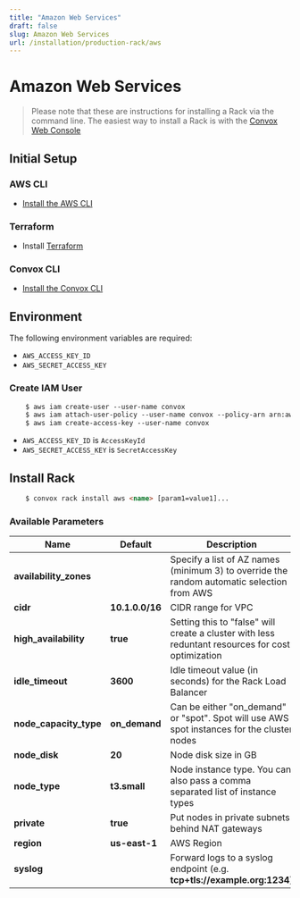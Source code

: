 ```yaml
---
title: "Amazon Web Services"
draft: false
slug: Amazon Web Services
url: /installation/production-rack/aws
---
```

# Amazon Web Services
> Please note that these are instructions for installing a Rack via the command line. The easiest way to install a Rack is with the [Convox Web Console](https://console.convox.com)

## Initial Setup

### AWS CLI

- [Install the AWS CLI](https://docs.aws.amazon.com/cli/latest/userguide/cli-chap-install.html)

### Terraform

- Install [Terraform](https://learn.hashicorp.com/terraform/getting-started/install.html)

### Convox CLI

- [Install the Convox CLI](/installation/cli)

## Environment

The following environment variables are required:

- `AWS_ACCESS_KEY_ID`
- `AWS_SECRET_ACCESS_KEY`

### Create IAM User
```html
    $ aws iam create-user --user-name convox
    $ aws iam attach-user-policy --user-name convox --policy-arn arn:aws:iam::aws:policy/AdministratorAccess
    $ aws iam create-access-key --user-name convox
```
- `AWS_ACCESS_KEY_ID` is `AccessKeyId`
- `AWS_SECRET_ACCESS_KEY` is `SecretAccessKey`

## Install Rack
```html
    $ convox rack install aws <name> [param1=value1]...
```
### Available Parameters

| Name                   | Default                | Description                                                                                       |
| -----------------------|------------------------|---------------------------------------------------------------------------------------------------|
| **availability_zones** |                        | Specify a list of AZ names (minimum 3) to override the random automatic selection from AWS        |
| **cidr**               | **10.1.0.0/16**        | CIDR range for VPC                                                                                |
| **high_availability**  | **true**               | Setting this to "false" will create a cluster with less reduntant resources for cost optimization |
| **idle_timeout**       | **3600**               | Idle timeout value (in seconds) for the Rack Load Balancer                                        |
| **node_capacity_type** | **on_demand**          | Can be either "on_demand" or "spot". Spot will use AWS spot instances for the cluster nodes       |
| **node_disk**          | **20**                 | Node disk size in GB                                                                              |
| **node_type**          | **t3.small**           | Node instance type. You can also pass a comma separated list of instance types                    |
| **private**            | **true**               | Put nodes in private subnets behind NAT gateways                                                  |
| **region**             | **us-east-1**          | AWS Region                                                                                        |
| **syslog**             |                        | Forward logs to a syslog endpoint (e.g. **tcp+tls://example.org:1234**)                           |
